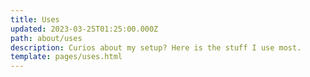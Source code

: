 ```yaml
---
title: Uses
updated: 2023-03-25T01:25:00.000Z
path: about/uses
description: Curios about my setup? Here is the stuff I use most.
template: pages/uses.html
---
```

